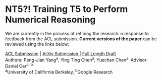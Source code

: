 # NT5?! Training T5 to Perform Numerical Reasoning

We are currently in the process of refining the research in response to feedback from the ACL submission. **Current versions of the paper** can be reviewed using the links below:

 [ACL Submission](./nt5_acl_short.pdf) | [ArXiv Submission ](https://arxiv.org/abs/2104.07307) | [Full Length Draft](./nt5_draft_full_length.pdf)  
Authors: Peng-Jian Yang<sup>a</sup>, Ying Ting Chen<sup>a</sup>, Yuechan Chen<sup>a </sup> 
Advisor: Daniel Cer<sup>a, b</sup>   
<sup>a</sup>University of California Berkeley, <sup>b</sup>Google Research  

